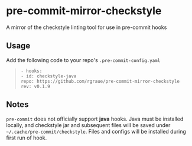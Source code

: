 # pre-commit-mirror-checkstyle

A mirror of the checkstyle linting tool for use in pre-commit hooks

## Usage

Add the following code to your repo's `.pre-commit-config.yaml`

> `- hooks:`  
`- id: checkstyle-java`  
`repo: https://github.com/rgraue/pre-commit-mirror-checkstyle`  
`rev: v0.1.9`  

## Notes

`pre-commit` does not officially support **java** hooks. Java must be installed locally, and checkstyle jar and subsequent files will be saved under `~/.cache/pre-commit/checkstyle`. Files and configs will be installed during first run of hook.
